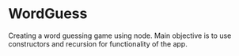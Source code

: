 # WordGuess
Creating a word guessing game using node. Main objective is to use constructors and recursion for functionality of the app.
